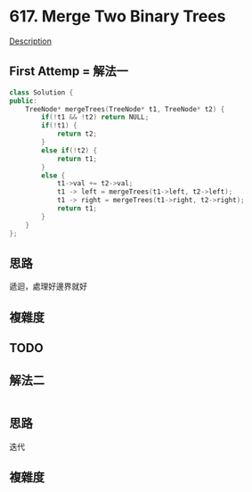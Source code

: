 # 617. Merge Two Binary Trees 

[Description](https://leetcode.com/problems/merge-two-binary-trees/description/)

## First Attemp = 解法一
```C++
class Solution {
public:
    TreeNode* mergeTrees(TreeNode* t1, TreeNode* t2) {
        if(!t1 && !t2) return NULL;
        if(!t1) {
            return t2;
        }
        else if(!t2) {
            return t1;
        }
        else {
            t1->val += t2->val;
            t1 -> left = mergeTrees(t1->left, t2->left);
            t1 -> right = mergeTrees(t1->right, t2->right);
            return t1;
        }
    }
};
```

## 思路
遞迴，處理好邊界就好

## 複雜度

## TODO
## 解法二
```C++
```
## 思路
迭代

## 複雜度